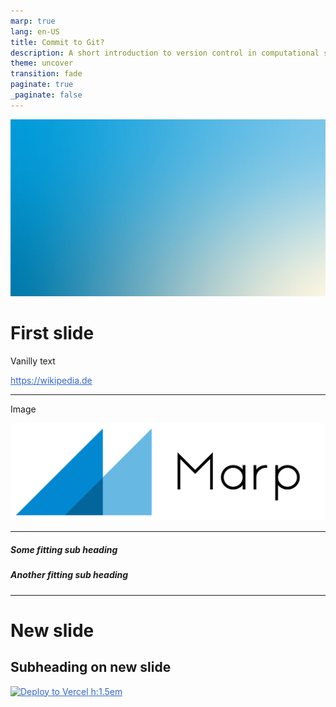 ```yaml
---
marp: true
lang: en-US
title: Commit to Git?
description: A short introduction to version control in computational sciences
theme: uncover
transition: fade
paginate: true
_paginate: false
---
```


![bg opacity](./assets/gradient.jpg)

# First slide

Vanilly text

https://wikipedia.de

<style scoped>a { color: #36c; }</style>

<!-- This is presenter note. You can write down notes through HTML comment. -->

---

Image

![Marp bg 60%](https://raw.githubusercontent.com/marp-team/marp/master/marp.png)

---

<!-- _backgroundColor: "#123" -->
<!-- _color: "#fff" -->

##### <!--fit--> Some fitting sub heading

##### <!--fit--> Another fitting sub heading

---

# New slide

## Subheading on new slide

[![Deploy to Vercel h:1.5em](https://vercel.com/button)](https://vercel.com/import/project?template=https://github.com/yhatt/marp-cli-example)
